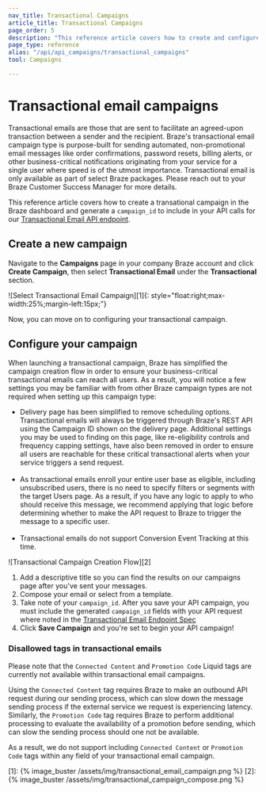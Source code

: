 ```yaml
---
nav_title: Transactional Campaigns
article_title: Transactional Campaigns
page_order: 5
description: "This reference article covers how to create and configure a new Braze transactional email campaign."
page_type: reference
alias: "/api/api_campaigns/transactional_campaigns"
tool: Campaigns

---
```


# Transactional email campaigns

Transactional emails are those that are sent to facilitate an agreed-upon transaction between a sender and the recipient. Braze's transactional email campaign type is purpose-built for sending automated, non-promotional email messages like order confirmations, password resets, billing alerts, or other business-critical notifications originating from your service for a single user where speed is of the utmost importance. Transactional email is only available as part of select Braze packages. Please reach out to your Braze Customer Success Manager for more details. 

This reference article covers how to create a transational campaign in the Braze dashboard and generate a `campaign_id` to include in your API calls for our [Transactional Email API endpoint]({{site.baseurl}}/api/endpoints/messaging/send_messages/post_send_transactional_message).


## Create a new campaign
Navigate to the **Campaigns** page in your company Braze account and click __Create Campaign__, then select __Transactional Email__ under the __Transactional__ section.

![Select Transactional Email Campaign][1]{: style="float:right;max-width:25%;margin-left:15px;"}

Now, you can move on to configuring your transactional campaign.

## Configure your campaign

When launching a transactional campaign, Braze has simplified the campaign creation flow in order to ensure your business-critical transactional emails can reach all users. As a result, you will notice a few settings you may be familiar with from other Braze campaign types are not required when setting up this campaign type:

- Delivery page has been simplified to remove scheduling options. Transactional emails will always be triggered through Braze's REST API using the Campaign ID shown on the delivery page. Additional settings you may be used to finding on this page, like re-eligibility controls and frequency capping settings, have also been removed in order to ensure all users are reachable for these critical transactional alerts when your service triggers a send request.<br><br>
- As transactional emails enroll your entire user base as eligible, including unsubscribed users, there is no need to specify filters or segments with the target Users page. As a result, if you have any logic to apply to who should receive this message, we recommend applying that logic before determining whether to make the API request to Braze to trigger the message to a specific user.<br><br>
- Transactional emails do not support Conversion Event Tracking at this time.

![Transactional Campaign Creation Flow][2]

1. Add a descriptive title so you can find the results on our campaigns page after you've sent your messages.
2. Compose your email or select from a template. 
3. Take note of your `campaign_id`. After you save your API campaign, you must include the generated `campaign_id` fields with your API request where noted in the [Transactional Email Endpoint Spec]({{site.baseurl}}/api/endpoints/messaging/send_messages/post_send_transactional_message)
4. Click __Save Campaign__ and you're set to begin your API campaign!

### Disallowed tags in transactional emails 

Please note that the `Connected Content` and `Promotion Code` Liquid tags are currently not available within transactional email campaigns. 

Using the `Connected Content` tag requires Braze to make an outbound API request during our sending process, which can slow down the message sending process if the external service we request is experiencing latency.  Similarly, the `Promotion Code` tag requires Braze to perform additional processing to evaluate the availability of a promotion before sending, which can slow the sending process should one not be available.

As a result, we do not support including `Connected Content` or `Promotion Code` tags within any field of your transactional email campaign.


[1]: {% image_buster /assets/img/transactional_email_campaign.png %} 
[2]: {% image_buster /assets/img/transactional_campaign_compose.png %}
